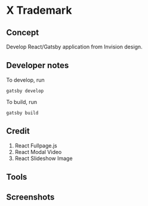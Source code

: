 # X Trademark

## Concept
Develop React/Gatsby application from Invision design.

## Developer notes

To develop, run

`gatsby develop`

To build, run

`gatsby build`

## Credit

1. React Fullpage.js
2. React Modal Video
3. React Slideshow Image


## Tools


## Screenshots